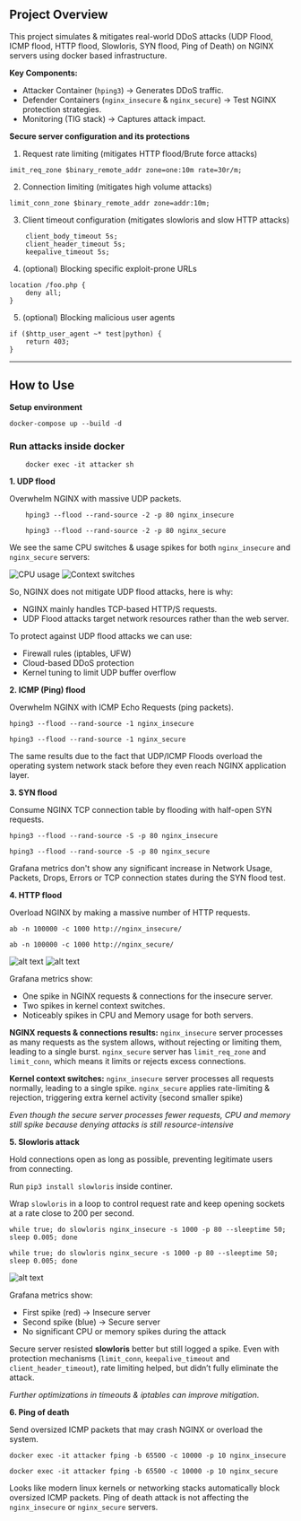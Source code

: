 ## Project Overview

This project simulates & mitigates real-world DDoS attacks (UDP Flood, ICMP flood, HTTP flood, Slowloris, SYN flood,  Ping of Death) on NGINX servers using docker based infrastructure.

**Key Components:**
- Attacker Container (`hping3`) -> Generates DDoS traffic.
- Defender Containers (`nginx_insecure` & `nginx_secure`) -> Test NGINX protection strategies.
- Monitoring (TIG stack) -> Captures attack impact.


**Secure server configuration and its protections**

1. Request rate limiting (mitigates HTTP flood/Brute force attacks)

`imit_req_zone $binary_remote_addr zone=one:10m rate=30r/m;`

2. Connection limiting (mitigates high volume attacks)

`limit_conn_zone $binary_remote_addr zone=addr:10m;`

3. Client timeout configuration (mitigates slowloris and slow HTTP attacks)

```
    client_body_timeout 5s;
    client_header_timeout 5s;
    keepalive_timeout 5s;
```

4. (optional) Blocking specific exploit-prone URLs 

```
location /foo.php {
    deny all;
}
```

5. (optional) Blocking malicious user agents 

```
if ($http_user_agent ~* test|python) {
    return 403;
}
```
____

## How to Use

**Setup environment**

```
docker-compose up --build -d
```

### Run attacks inside docker

```
    docker exec -it attacker sh
```

**1. UDP flood**

Overwhelm NGINX with massive UDP packets.

```
    hping3 --flood --rand-source -2 -p 80 nginx_insecure

    hping3 --flood --rand-source -2 -p 80 nginx_secure
```
We see the same CPU switches & usage spikes for both `nginx_insecure` and `nginx_secure` servers:

![CPU usage](./images/image-2.png) ![Context switches](./images/image-1.png)

So, NGINX does not mitigate UDP flood attacks, here is why:
- NGINX mainly handles TCP-based HTTP/S requests.
- UDP Flood attacks target network resources rather than the web server.

To protect against UDP flood attacks we can use:
- Firewall rules (iptables, UFW)
- Cloud-based DDoS protection
- Kernel tuning to limit UDP buffer overflow

**2. ICMP (Ping) flood**

Overwhelm NGINX with ICMP Echo Requests (ping packets).

```
hping3 --flood --rand-source -1 nginx_insecure

hping3 --flood --rand-source -1 nginx_secure
```

The same results due to the fact that UDP/ICMP Floods overload the operating system network stack before they even reach NGINX application layer. 

**3. SYN flood**

Consume NGINX TCP connection table by flooding with half-open SYN requests.

```
hping3 --flood --rand-source -S -p 80 nginx_insecure

hping3 --flood --rand-source -S -p 80 nginx_secure
```

Grafana metrics don't show any significant increase in Network Usage, Packets, Drops, Errors or TCP connection states during the SYN flood test. 

**4. HTTP flood**

Overload NGINX by making a massive number of HTTP requests.

```
ab -n 100000 -c 1000 http://nginx_insecure/

ab -n 100000 -c 1000 http://nginx_secure/
```

![alt text](./images/image3.png) ![alt text](./images/image4.png)

Grafana metrics show:
- One spike in NGINX requests & connections for the insecure server.
- Two spikes in kernel context switches.
- Noticeably spikes in CPU and Memory usage for both servers. 

**NGINX requests & connections results:**
`nginx_insecure` server processes as many requests as the system allows, without rejecting or limiting them, leading to a single burst. 
`nginx_secure` server has `limit_req_zone` and `limit_conn`, which means it limits or rejects excess connections.

**Kernel context switches:**
`nginx_insecure` server processes all requests normally, leading to a single spike.
`nginx_secure` applies rate-limiting & rejection, triggering extra kernel activity (second smaller spike)  

*Even though the secure server processes fewer requests, CPU and memory still spike because denying attacks is still resource-intensive*

**5. Slowloris attack**

Hold connections open as long as possible, preventing legitimate users from connecting.

Run `pip3 install slowloris` inside continer. 

Wrap `slowloris` in a loop to control request rate and keep opening sockets at a rate close to 200 per second.

```
while true; do slowloris nginx_insecure -s 1000 -p 80 --sleeptime 50; sleep 0.005; done

while true; do slowloris nginx_secure -s 1000 -p 80 --sleeptime 50; sleep 0.005; done
```

![alt text](./images/image5.png)

Grafana metrics show:
- First spike (red) -> Insecure server
- Second spike (blue) -> Secure server
- No significant CPU or memory spikes during the attack

Secure server resisted **slowloris** better but still logged a spike.
Even with protection mechanisms (`limit_conn`, `keepalive_timeout` and `client_header_timeout`), rate limiting helped, but didn’t fully eliminate the attack.

*Further optimizations in timeouts & iptables can improve mitigation.*

**6. Ping of death**

Send oversized ICMP packets that may crash NGINX or overload the system.
 
```
docker exec -it attacker fping -b 65500 -c 10000 -p 10 nginx_insecure

docker exec -it attacker fping -b 65500 -c 10000 -p 10 nginx_secure
```
 
Looks like modern linux kernels or networking stacks automatically block oversized ICMP packets. 
Ping of death attack is not affecting the `nginx_insecure` or `nginx_secure` servers. 